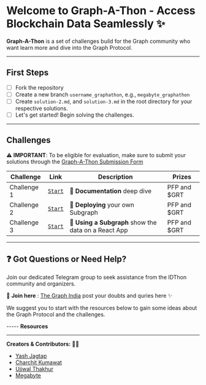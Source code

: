 
# Welcome to Graph-A-Thon - Access Blockchain Data Seamlessly ✨

**Graph-A-Thon** is a set of challenges build for the Graph community who want learn more and dive into the Graph Protocol.


---

## First Steps

- [ ] Fork the repository
- [ ] Create a new branch `username_graphathon`, e.g., `megabyte_graphathon`
- [ ] Create `solution-2.md`, and `solution-3.md` in the root directory for your respective solutions.
- [ ] Let's get started! Begin solving the challenges.

---

## Challenges

⚠️ **IMPORTANT**: To be eligible for evaluation, make sure to submit your solutions through the [Graph-A-Thon Submission Form](https://airtable.com/shrNCmi6zP4RDklNi)

| Challenge    | Link                                                                                        | Description                                                    | Prizes                  |
| ------------ | ------------------------------------------------------------------------------------------- | -------------------------------------------------------------- | ----------------------- |
| Challenge 1  | [`Start`](https://github.com/TheGraphIndia/Graph-A-Thon/blob/master/challenge-1.md)         | 🐧 **Documentation** deep dive                     | PFP and $GRT|
| Challenge 2  | [`Start`](https://github.com/TheGraphIndia/Graph-A-Thon/blob/master/challenge-2.md)         |  🐯 **Deploying** your own Subgraph | PFP and $GRT  |
| Challenge 3  | [`Start`](https://github.com/TheGraphIndia/Graph-A-Thon/blob/master/challenge-3.md)         |  🦊 **Using a Subgraph** show the data on a React App  | PFP and $GRT |

---

## ❓ Got Questions or Need Help?

Join our dedicated Telegram group to seek assistance from the IDThon community and organizers.

🚪 **Join here** : [The Graph India](https://t.me/TheGraph_India)  post your doubts and quries here ✨

We suggest you to start with the resources below to gain some ideas about the Graph Protocol and the challenges.

----- **Resources**


---

**Creators & Contributors:** 🥷🏻

- [Yash Jagtap](https://twitter.com/0x_yasshhh_)
- [Charchit Kumawat](https://twitter.com/Charchit_WEB3)
- [Ujjwal Thakhur](https://twitter.com/subgraphdev)
- [Megabyte](https://twitter.com/megabyte0x)



